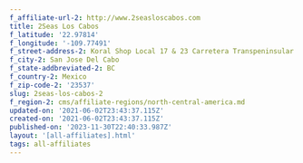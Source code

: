 ```yaml
---
f_affiliate-url-2: http://www.2seasloscabos.com
title: 2Seas Los Cabos
f_latitude: '22.97814'
f_longitude: '-109.77491'
f_street-address-2: Koral Shop Local 17 & 23 Carretera Transpeninsular Km 24.5, Cerro Colorado­
f_city-2: San Jose Del Cabo­
f_state-addbreviated-2: BC­
f_country-2: Mexico
f_zip-code-2: '23537'
slug: 2seas-los-cabos-2
f_region-2: cms/affiliate-regions/north-central-america.md
updated-on: '2021-06-02T23:43:37.115Z'
created-on: '2021-06-02T23:43:37.115Z'
published-on: '2023-11-30T22:40:33.987Z'
layout: '[all-affiliates].html'
tags: all-affiliates
---
```



